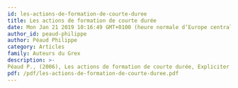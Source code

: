 ```yaml
---
id: les-actions-de-formation-de-courte-duree
title: Les actions de formation de courte durée
date: Mon Jan 21 2019 10:16:49 GMT+0100 (heure normale d’Europe centrale)
author_id: peaud-philippe
author: Péaud Philippe
category: Articles
family: Auteurs du Grex
description: >-
Péaud P., (2006), Les actions de formation de courte durée, Expliciter n° 65, p. 7-10 
pdf: /pdf/les-actions-de-formation-de-courte-duree.pdf
---
```


